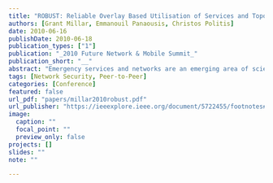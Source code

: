 ```yaml
---
title: "ROBUST: Reliable Overlay Based Utilisation of Services and Topology for emergency MANETs"
authors: [Grant Millar, Emmanouil Panaousis, Christos Politis]
date: 2010-06-16
publishDate: 2010-06-18
publication_types: ["1"]
publication: "_2010 Future Network & Mobile Summit_"
publication_short: "__"
abstract: "Emergency services and networks are an emerging area of scientific research. During an emergency scenario such as forest fires, earthquakes, tsunamis and terrorist attacks rescuers need to establish communication to coordinate their actions by using smart and lightweight mobile devices. To this end, autonomous networks should be utilised to support the afore communications. Mobile Ad-hoc Networks (MANETs) are a characteristic paradigm of IP-based autonomous networks that can be deployed during critical emergency missions. We propose utilising a peer-to-peer (P2P) paradigm when designing application layer communication and data sharing technologies between participants of the MANET. The architecture therefore must allow nodes to send and retrieve data without knowledge of the complexities of the network. To this end we propose a Distributed Hash Table (DHT) architecture which we optimise for use in these situations and prove our theorem to be more efficient in such cases than its current counterpart."
tags: [Network Security, Peer-to-Peer]
categories: [Conference]
featured: false
url_pdf: "papers/millar2010robust.pdf"
url_publisher: "https://ieeexplore.ieee.org/document/5722455/footnotes#footnotes"
image:
  caption: ""
  focal_point: ""
  preview_only: false
projects: []
slides: ""
note: ""

---
```

